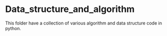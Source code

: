 # Data_structure_and_algorithm
This folder have a collection of various algorithm and data structure code in python.

